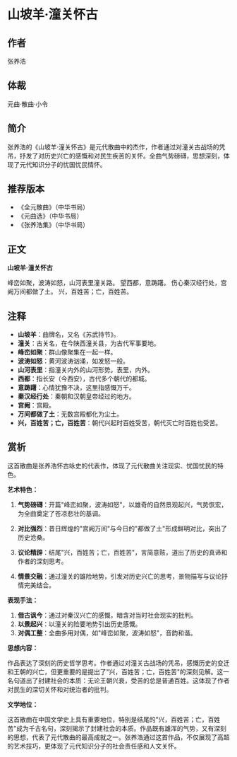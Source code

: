 <!--
 * @Author: ylmzfun ylmzfun@163.com
 * @Date: 2025-10-01 15:55:16
 * @LastEditors: ylmzfun ylmzfun@163.com
 * @LastEditTime: 2025-10-01 18:23:50
 * @FilePath: /诗词/诗词/元曲/山坡羊·潼关怀古.md
 * @Description: 这是默认设置,请设置`customMade`, 打开koroFileHeader查看配置 进行设置: https://github.com/OBKoro1/koro1FileHeader/wiki/%E9%85%8D%E7%BD%AE
-->
# 山坡羊·潼关怀古

## 作者
张养浩

## 体裁
元曲·散曲·小令

## 简介
张养浩的《山坡羊·潼关怀古》是元代散曲中的杰作，作者通过对潼关古战场的凭吊，抒发了对历史兴亡的感慨和对民生疾苦的关怀。全曲气势磅礴，思想深刻，体现了元代知识分子的忧国忧民情怀。

## 推荐版本
- 《全元散曲》（中华书局）
- 《元曲选》（中华书局）
- 《张养浩集》（中华书局）

## 正文

**山坡羊·潼关怀古**

峰峦如聚，波涛如怒，山河表里潼关路。
望西都，意踌躇。
伤心秦汉经行处，宫阙万间都做了土。
兴，百姓苦；亡，百姓苦。

## 注释

- **山坡羊**：曲牌名，又名《苏武持节》。
- **潼关**：古关名，在今陕西潼关县，为古代军事要地。
- **峰峦如聚**：群山像聚集在一起一样。
- **波涛如怒**：黄河波涛汹涌，如发怒一般。
- **山河表里**：指潼关内外的山河形势。表里，内外。
- **西都**：指长安（今西安），古代多个朝代的都城。
- **意踌躇**：心情犹豫不决，这里指感慨万千。
- **秦汉经行处**：秦朝和汉朝皇帝经过的地方。
- **宫阙**：宫殿。
- **万间都做了土**：无数宫殿都化为尘土。
- **兴，百姓苦；亡，百姓苦**：朝代兴起时百姓受苦，朝代灭亡时百姓也受苦。

## 赏析

这首散曲是张养浩怀古咏史的代表作，体现了元代散曲关注现实、忧国忧民的特色。

**艺术特色：**

1. **气势磅礴**：开篇"峰峦如聚，波涛如怒"，以雄奇的自然景观起兴，气势恢宏，为全曲奠定了苍凉悲壮的基调。

2. **对比强烈**：昔日辉煌的"宫阙万间"与今日的"都做了土"形成鲜明对比，突出了历史沧桑。

3. **议论精辟**：结尾"兴，百姓苦；亡，百姓苦"，言简意赅，道出了历史的真谛和作者的深刻思考。

4. **情景交融**：通过潼关的雄险地势，引发对历史兴亡的思考，景物描写与议论抒情完美结合。

**表现手法：**

1. **借古讽今**：通过对秦汉兴亡的感慨，暗含对当时社会现实的批判。
2. **以景起兴**：以潼关的险要地势引出历史感慨。
3. **对偶工整**：全曲多用对偶，如"峰峦如聚，波涛如怒"，音韵和谐。

**思想内容：**

作品表达了深刻的历史哲学思考。作者通过对潼关古战场的凭吊，感慨历史的变迁和王朝的兴亡，但更重要的是提出了"兴，百姓苦；亡，百姓苦"的深刻见解。这一名句道出了封建社会的本质：无论王朝兴衰，受苦的总是普通百姓。这体现了作者对民生的深切关怀和对统治者的批判。

**文学地位：**

这首散曲在中国文学史上具有重要地位，特别是结尾的"兴，百姓苦；亡，百姓苦"成为千古名句，深刻揭示了封建社会的本质。作品既有雄浑的气势，又有深刻的思想，代表了元代散曲的最高成就之一。张养浩通过这首作品，不仅展现了高超的艺术技巧，更体现了元代知识分子的社会责任感和人文关怀。